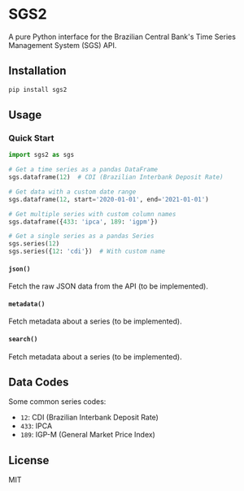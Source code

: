 # SGS2

A pure Python interface for the Brazilian Central Bank's Time Series Management System (SGS) API.

## Installation

```bash
pip install sgs2
```

## Usage

### Quick Start

```python
import sgs2 as sgs

# Get a time series as a pandas DataFrame
sgs.dataframe(12)  # CDI (Brazilian Interbank Deposit Rate)

# Get data with a custom date range
sgs.dataframe(12, start='2020-01-01', end='2021-01-01')

# Get multiple series with custom column names
sgs.dataframe({433: 'ipca', 189: 'igpm'})

# Get a single series as a pandas Series
sgs.series(12)
sgs.series({12: 'cdi'})  # With custom name
```

#### `json()`

Fetch the raw JSON data from the API (to be implemented).

#### `metadata()`

Fetch metadata about a series (to be implemented).

#### `search()`

Fetch metadata about a series (to be implemented).

## Data Codes

Some common series codes:

- `12`: CDI (Brazilian Interbank Deposit Rate)
- `433`: IPCA
- `189`: IGP-M (General Market Price Index)

## License

MIT
